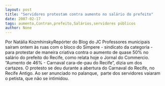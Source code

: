 ```yaml
---
layout: post
title: "Servidores protestam contra aumento no salário do prefeito"
date: 2007-02-17
tags: aumento,Contran,prefeito,Salários,servidores públicos
author: None
---
```

Por Natália KozmhinskyRepórter do Blog do JC 
Professores municipais saíram ontem às ruas com o bloco do&nbsp;Simpere -&nbsp;sindicato da categoria - para&nbsp;protestar de maneira criativa contra o aumento de quase 50% no salário do prefeito do Recife, como relata hoje o Jornal do Commercio. 
“Aumento de 46% - Carnaval cara-de-pau do Recife”, dizia um dos cartazes. O protesto se deu durante a abertura do Carnaval do Recife, no Recife Antigo. Ao ser anunciado no palanque,&nbsp; parte dos servidores vaiaram o petista, que não se intimidou.&nbsp;&nbsp; 